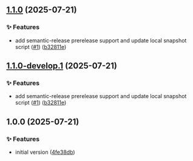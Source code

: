 ## [1.1.0](https://github.com/azlekov/flutter_semantic_release_sample/compare/v1.0.0...v1.1.0) (2025-07-21)

### ✨ Features

* add semantic-release prerelease support and update local snapshot script ([#1](https://github.com/azlekov/flutter_semantic_release_sample/issues/1)) ([b32811e](https://github.com/azlekov/flutter_semantic_release_sample/commit/b32811e21bc984441ddc6fadaaa4968b3f3ebf1c))

## [1.1.0-develop.1](https://github.com/azlekov/flutter_semantic_release_sample/compare/v1.0.0...v1.1.0-develop.1) (2025-07-21)

### ✨ Features

* add semantic-release prerelease support and update local snapshot script ([#1](https://github.com/azlekov/flutter_semantic_release_sample/issues/1)) ([b32811e](https://github.com/azlekov/flutter_semantic_release_sample/commit/b32811e21bc984441ddc6fadaaa4968b3f3ebf1c))

## 1.0.0 (2025-07-21)

### ✨ Features

* initial version ([4fe38db](https://github.com/azlekov/flutter_semantic_release_sample/commit/4fe38db98eb358d716481951beb434815a881c06))
